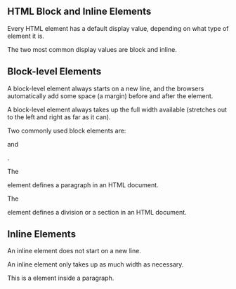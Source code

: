## HTML Block and Inline Elements
Every HTML element has a default display value, depending on what type of element it is.

The two most common display values are block and inline.

## Block-level Elements
A block-level element always starts on a new line, and the browsers automatically add some space (a margin) before and after the element.

A block-level element always takes up the full width available (stretches out to the left and right as far as it can).

Two commonly used block elements are: <p> and <div>.

The <p> element defines a paragraph in an HTML document.

The <div> element defines a division or a section in an HTML document.


## Inline Elements
An inline element does not start on a new line.

An inline element only takes up as much width as necessary.

This is a <span> element inside a paragraph.
